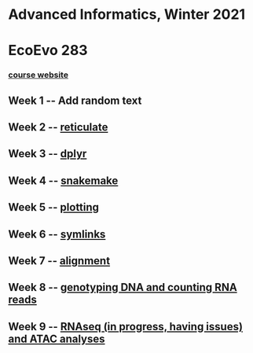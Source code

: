 # Advanced Informatics, Winter 2021

# EcoEvo 283 

### [course website](http://www.molpopgen.org/AdvancedInformatics2021/)

## Week 1 -- Add random text

## Week 2 -- [reticulate](https://github.com/TatyanaLev/EE283HW2)

## Week 3 -- [dplyr](https://github.com/TatyanaLev/EE283HW3)

## Week 4 -- [snakemake](https://github.com/TatyanaLev/EE283HW4)

## Week 5 -- [plotting](https://github.com/TatyanaLev/EE283HW5)

## Week 6 -- [symlinks](https://github.com/TatyanaLev/EE283HW6)

## Week 7 -- [alignment](https://github.com/TatyanaLev/EE283HW7)

## Week 8 -- [genotyping DNA and counting RNA reads](https://github.com/TatyanaLev/EE283HW8)

## Week 9 -- [RNAseq (in progress, having issues) and ATAC analyses](https://github.com/TatyanaLev/EE283HW9)


